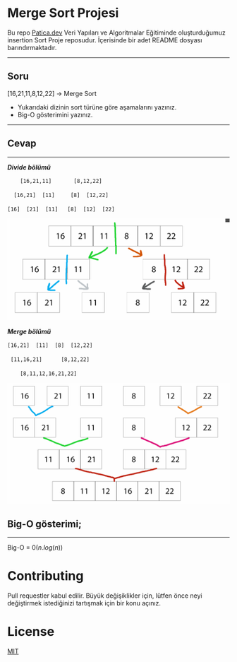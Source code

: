 # **Merge Sort Projesi**

Bu repo [Patica.dev](https://www.patika.dev/tr) Veri Yapıları ve Algoritmalar Eğitiminde oluşturduğumuz insertion Sort Proje reposudur. İçerisinde bir adet README dosyası barındırmaktadır.

---

## **Soru**
[16,21,11,8,12,22] -> Merge Sort

- Yukarıdaki dizinin sort türüne göre aşamalarını yazınız.
- Big-O gösterimini yazınız.


------

## **Cevap**
-----------------

***Divide bölümü***



```
    [16,21,11]       [8,12,22]

  [16,21]  [11]     [8]  [12,22]

[16]  [21]  [11]   [8]  [12]  [22]
```
![divide](https://raw.githubusercontent.com/Overated/Merge-Sort-Projesi/main/image/a1.png)

***Merge bölümü***

```
[16,21]  [11]  [8]  [12,22]
 
 [11,16,21]      [8,12,22]
    
    [8,11,12,16,21,22]
```
![merge](https://raw.githubusercontent.com/Overated/Merge-Sort-Projesi/main/image/a2.png)


## **Big-O gösterimi;**
----

Big-O = $0(n.log(n))$

# Contributing
Pull requestler kabul edilir. Büyük değişiklikler için, lütfen önce neyi değiştirmek istediğinizi tartışmak için bir konu açınız.

# License
[MIT](https://choosealicense.com/licenses/mit/)